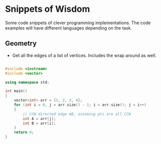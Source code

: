 # Snippets of Wisdom
Some code snippets of clever programming implementations. The code examples will have different languages depending on the task.

## Geometry
* Get all the edges of a list of vertices. Includes the wrap around as well. 
```cpp

#include <iostream>
#include <vector>

using namespace std;

int main()
{
    vector<int> arr = {1, 2, 3, 4};
    for (int i = 0, j = arr.size() - 1; i < arr.size(); j = i++)
    {
        // CCW directed edge AB, assuming pts are all CCW
        int A = arr[j];
        int B = arr[i];
    }
    return 0;
}

```